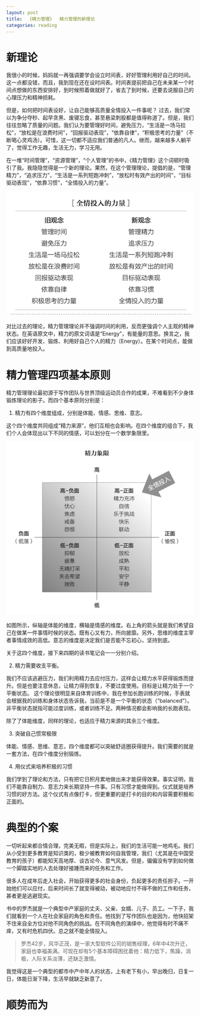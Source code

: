 ```yaml
---
layout: post
title:  《精力管理》  精力管理的新理论
categories: reading
---
```


# 新理论

我很小的时候，妈妈就一再强调要学会设立时间表，好好管理利用好自己的时间。这一点都没错，而且，我到现在还在设时间表。时间表提前把自己在未来某一个时间点想做的东西安排好，到时候照着做就好了，省去了到时候，还要去说服自己的心理压力和精神损耗。

但是，如何把时间表设好，让自己能够高质量全情投入一件事呢？ 过去，我们常以为争分夺秒、起早贪黑、废寝忘食，甚至悬梁刺股都是值得称道了。但是，我们往往忽略了质量的问题。我们认为要管理好时间，避免压力，“生活是一场马拉松”，“放松是在浪费时间”，“回报驱动表现”，“依靠自律”，“积极思考的力量”（不断喝心灵鸡汤）。可惜，这一切都不适应我们普通的凡人。继而，越来越多人躺平了，觉得工作无趣，生活无力，学习无用。

在一堆“时间管理”，“资源管理”，“个人管理”的书中，《精力管理》这个词顿时吸引了我。我隐隐觉得是一个新的理论。果然，在这个管理理论，提倡的是，“管理精力”，“追求压力”，“生活是一系列短跑冲刺”，“放松时有效产出的时间”，“目标驱动表现”，“依靠习惯”，“全情投入的力量”。

![精力管理-新理论](/assets/%E7%B2%BE%E5%8A%9B%E7%AE%A1%E7%90%86-%E6%96%B0%E7%90%86%E8%AE%BA.png)

对比过去的理论，精力管理理论并不强调时间的利用，反而更强调个人主观的精神状态。在英语原文中，精力的原文词语是“Energy”，有能量的意思。换言之，我们应该好好开发、锻炼、利用好自己个人的精力（Energy）。在某个时间点，能做到高质量地投入。

# 精力管理四项基本原则

精力管理理论最初源于写作团队与世界顶级运动员合作的成果，不难看到不少身体锻炼理论的影子。而四个基本原则分别是：

1. 精力有四个维度组成，分别是体能、情感、思维、意志。

这个四个维度共同组成“精力来源”，他们互相也会影响。在四个维度的组合下，我们个人会体现出以下不同的情感，可以划分在一个数学象限里。

![精力管理-精力象限](/assets/%E7%B2%BE%E5%8A%9B%E7%AE%A1%E7%90%86-%E7%B2%BE%E5%8A%9B%E8%B1%A1%E9%99%90.png)

如图所示，纵轴是体能的维度，横轴是情感的维度。右上角的箭头就是我们希望自己在做某一件事情时候的状态。既有心又有力，所向披靡。另外，思维的维度主宰者事情成效的高低。意志的维度是决定我们是否能不忘初心，坚持到底。

关于这四个维度，接下来四期的读书笔记会一一分别介绍。

2. 精力需要收支平衡。

我们不应该逃避压力，我们利用精力去应付压力，这样会让精力水平获得锻炼而提升。但是也要注意休息，让精力得到恢复，不要过度使用。目标是让精力处于一个平衡状态。 这个理论很明显来自体育训练中，我在参加长跑训练的时候，手表就会根据我的训练和身体状态告诉我，当前是不是一个平衡的状态（“balanced”）。非平衡状态就指可能过度训练，或者训练不足。两种情况都会影响我的长跑表现。

除了了体能维度，同样的理论，也适应于精力来源的其余三个维度。

3. 突破自己惯常极限

体能、情感、思维、意志，四个维度都可以突破舒适圈获得提升。我们需要的就是一套方法，在四个维度分别锻炼。

4. 用仪式来培养积极的习惯

我们学到了理论和方法，只有把它日积月累地做出来才能获得效果。事实证明，我们不能靠自制力、意志力来长期坚持一件事。只有习惯才能做得到。仪式就是培养习惯的好方法。这个仪式有点像打卡，但更重要的是打卡的目的和内容需要积极和正面的。

# 典型的个案

一切听起来都合情合理，完美无暇，但是实际上，我们的生活可能一地鸡毛。我们从小受到更多教育是知识类的，极少被教育如何自我管理，我们（尤其是在中国受教育的孩子）都能知天高地厚、谈古论今、意气风发。但是，偏偏没有学到如何做一个脚踏实地的人去处理好接踵而来的任务和工作。

很多人在成年后走入社会，开始获得更多的社会身份，负起更多的责任担子。一开始他们可以应付，后来时间长了就变得被动，被动地应付不得不做的工作和任务，甚者更是逃避现实。

书中的罗杰就是一个典型中产家庭的丈夫、父亲、女婿、儿子、员工。一下子，我们就看到一个人在社会家庭的角色和责任。他找到了写作团队也是因为，他快招架不住来自全方位对他不同角色的挑战。在不同角色的演绎中，他觉得有时不痛不痒，又有时危机四伏。总之就不能全情投入。

> 罗杰42岁，风华正茂，是一家大型软件公司的销售经理，6年中4次升迁，家庭也幸福美满。可现在却有5个基本障碍困扰着他：精力低下，焦躁，消极，人际关系淡薄，还缺乏激情。

我觉得这是一个典型的都市中产中年人的状态，上有老下有小，早出晚归，日复一日，体能日渐下降，生活早就缺乏新意了。

# 顺势而为


<!--stackedit_data:
eyJoaXN0b3J5IjpbLTIxMjAzNTUwNTksNDA5OTQwNjQ2XX0=
-->